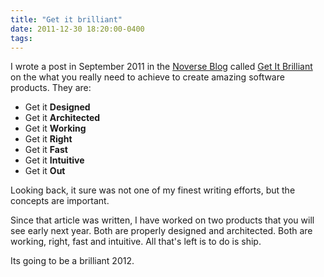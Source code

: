 ```yaml
---
title: "Get it brilliant"
date: 2011-12-30 18:20:00-0400
tags: 
---
```


I wrote a post in September 2011 in the [Noverse Blog](http://www.noverse.com/blog/) called [Get It Brilliant](http://www.noverse.com/blog/2011/09/get-it-brilliant/) on the what you really need to achieve to create amazing software products. They are:

* Get it **Designed**
* Get it **Architected**
* Get it **Working**
* Get it **Right**
* Get it **Fast**
* Get it **Intuitive**
* Get it **Out**

Looking back, it sure was not one of my finest writing efforts, but the concepts are important.

Since that article was written, I have worked on two products that you will see early next year. Both are properly designed and architected. Both are working, right, fast and intuitive. All that's left is to do is ship.

Its going to be a brilliant 2012.

